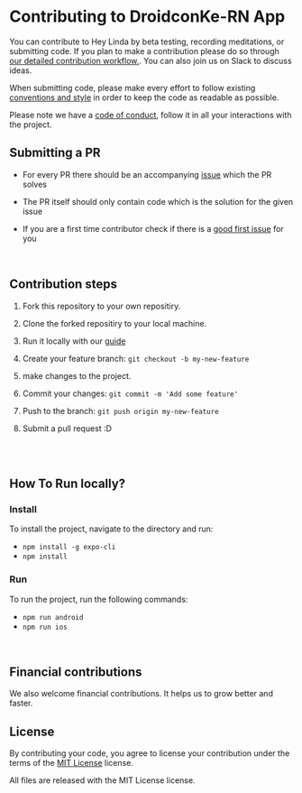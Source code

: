 # Contributing to DroidconKe-RN App


You can contribute to Hey Linda by beta testing, recording meditations, or submitting code.
If you plan to make a contribution please do so through [our detailed contribution workflow.](#contribution-steps). You can also join us on Slack to discuss ideas.


When submitting code, please make every effort to follow existing [conventions and style](https://github.com/droidconKE/droidconKE2022ReactNative/blob/main/STYLEGUIDE.md) in order to keep the code as readable as possible. 




Please note we have a [code of conduct](https://github.com/droidconKE/droidconKE2022ReactNative/blob/main/CODE_OF_CONDUCT.md), follow it in all your interactions with the project.


## Submitting a PR

- For every PR there should be an accompanying [issue](https://github.com/droidconKE/droidconKE2022ReactNative/issues) which the PR solves

- The PR itself should only contain code which is the solution for the given issue

- If you are a first time contributor check if there is a [good first issue](https://github.com/droidconKE/droidconKE2022ReactNative/labels/good%20first%20issue) for you


<br>

## Contribution steps




1. Fork this repository to your own repositiry. 

2. Clone the forked repositiry to your local machine.

3. Run it locally with our [guide](#how-to-run-locally)

4. Create your feature branch: `git checkout -b my-new-feature`

5. make changes to the project.

6. Commit your changes: `git commit -m 'Add some feature'`

7. Push to the branch: `git push origin my-new-feature`

8. Submit a pull request :D 



<br><br>




## How To Run locally?
### Install

To install the project, navigate to the directory and run:

- `npm install -g expo-cli`
- `npm install`

### Run

To run the project, run the following commands:

- `npm run android`
- `npm run ios`





<br>

















## Financial contributions

We also welcome financial contributions. It helps us to grow better and faster.




## License




By contributing your code, you agree to license your contribution under the terms of the [MIT License](https://github.com/droidconKE/droidconKE2022ReactNative/blob/main/LICENSE) license.

All files are released with the MIT License license.